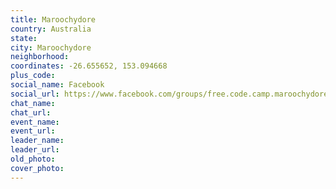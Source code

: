 ```yaml
---
title: Maroochydore
country: Australia
state: 
city: Maroochydore
neighborhood: 
coordinates: -26.655652, 153.094668
plus_code:
social_name: Facebook
social_url: https://www.facebook.com/groups/free.code.camp.maroochydore
chat_name:
chat_url:
event_name:
event_url:
leader_name:
leader_url:
old_photo: 
cover_photo:
---
```

